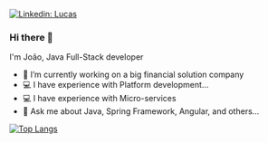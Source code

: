 [![Linkedin: Lucas](https://img.shields.io/badge/-João%20Santos-blue?style=flat-square&logo=Linkedin&logoColor=white&link=https://www.linkedin.com/in/jo%C3%A3o-victor-fernandes-dos-santos-0aa19318a/)](https://www.linkedin.com/in/jo%C3%A3o-victor-fernandes-dos-santos-0aa19318a/)

### Hi there 👋


I'm João, Java Full-Stack developer

- 🏦 I’m currently working on a big financial solution company
- 💻 I have experience with Platform development...
- 💻 I have experience with Micro-services
- 💬 Ask me about Java, Spring Framework, Angular, and others...

[![Top Langs](https://github-readme-stats.vercel.app/api/top-langs/?username=DevByJoaoS&layout=compact)](https://github.com/anuraghazra/github-readme-stats)


